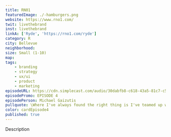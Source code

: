 ```yaml
---
title: RN01
featuredImage: ./-hamburgers.png
website: https://www.rno1.com/
twit: livethebrand
inst: livethebrand
linkA: ['Ryde', 'https://rno1.com/ryde']
category: R
city: Bellevue
neighborhood:
size: Small (1-10)
map: 
tags:
    - branding
    - strategy
    - ux/ui
    - product
    - marketing
episodeURL: https://cdn.simplecast.com/audio/30dabfb8-c618-43a5-81c7-c5c83750983a/episodes/98f94fa7-ff20-4384-b09e-243e8aa8d020/audio/78c61cc9-8b92-47c6-a5c3-44e8638a8683/default_tc.mp3
episodePromo: EPISODE 4
episodePerson: Michael Gaizutis
pullquote: \Where I've always found the right thing is I've teamed up with people that I believe in, and I trust them 100 percent.\
color: cardEpisode4
published: true
---
```


Description
